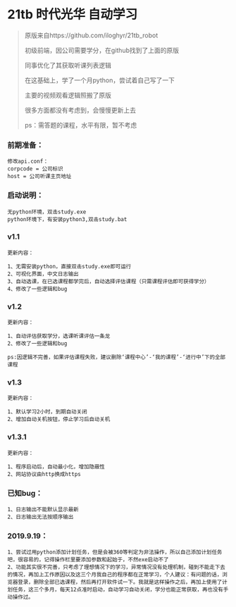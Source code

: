 # 21tb 时代光华 自动学习



>   原版来自https://github.com/iloghyr/21tb_robot
>
>   初级前端，因公司需要学分，在github找到了上面的原版
>
>   同事优化了其获取听课列表逻辑
>
>   在这基础上，学了一个月python，尝试着自己写了一下
>
>   主要的视频观看逻辑照搬了原版
>
>   很多方面都没有考虑到，会慢慢更新上去
>
>   ps：需答题的课程，水平有限，暂不考虑

### 前期准备：
    
    修改api.conf：
    corpcode = 公司标识
    host = 公司听课主页地址
    
    

### 启动说明：

    无python环境，双击study.exe
    python环境下，有安装python3,双击study.bat

### v1.1

    更新内容：
    
	1、无需安装python，直接双击study.exe即可运行
	2、可视化界面，中文日志输出
	3、自动选课，在已选课程都学完后，自动选择评估课程（只需课程评估即可获得学分）
	4、修改了一些逻辑和bug
   
    
### v1.2

    更新内容：
    
	1、自动评估获取学分，选课听课评估一条龙    
	2、修改了一些逻辑和bug
	
    ps:因逻辑不完善，如果评估课程失败，建议删除‘课程中心’-‘我的课程’-‘进行中’下的全部课程

### v1.3

    更新内容：
    
    1、默认学习2小时，到期自动关闭
    2、增加自动关机按钮，停止学习后自动关机

### v1.3.1

    更新内容：
    
    1、程序启动后，自动最小化，增加隐蔽性
    2、网站协议由http换成https
    
    
    
### 已知bug：

	1、日志输出不能默认显示最新
	2、日志输出无法按顺序输出

###  2019.9.19：
	1、尝试过用python添加计划任务，但是会被360等判定为非法操作，所以自己添加计划任务吧，很容易的，记得操作栏里要添加参数和起始于，不然exe启动不了
	2、功能其实很不完善，只考虑了理想情况下的学习，异常情况没有处理机制，碰到不能走下去的情况，再加上工作原因以及这三个月我自己的程序都在正常学习，个人建议：有问题的话，浏览器登录，删除全部已选课程，然后再打开软件试一下。我就是这样操作之后，再加上使用了计划任务，这三个多月，每天12点准时启动，自动学习自动关闭，学分也能正常获取，再也没有手动操作过。

